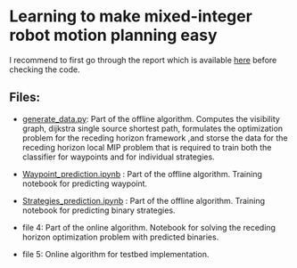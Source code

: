 # Learning to make mixed-integer robot motion planning easy

I recommend to first go through the report which is available [here](Report_Semester_project_tanguy.pdf) before checking the code.

## Files:

- [generate_data.py](generate_data.py): Part of the offline algorithm. Computes the visibility graph, dijkstra single source shortest path, formulates the optimization problem for the receding horizon framework ,and storse the data for the receding horizon local MIP problem that is required to train both the classifier for waypoints and for individual strategies.

- [Waypoint_prediction.ipynb](Waypoint_prediction.ipynb) : Part of the offline algorithm. Training notebook for predicting waypoint.

- [Strategies_prediction.ipynb](Strategies_prediction.ipynb) : Part of the offline algorithm. Training notebook for predicting binary strategies.

- file 4: Part of the online algorithm. Notebook for solving the receding horizon optimization problem with predicted binaries.

- file 5: Online algorithm for testbed implementation. 

